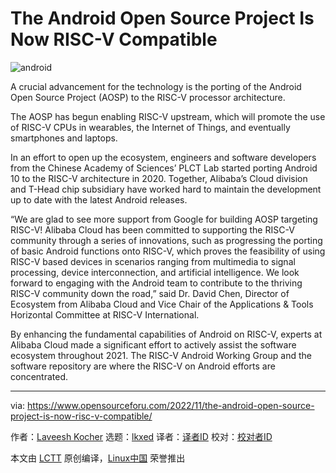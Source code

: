 [#]: subject: "The Android Open Source Project Is Now RISC-V Compatible"
[#]: via: "https://www.opensourceforu.com/2022/11/the-android-open-source-project-is-now-risc-v-compatible/"
[#]: author: "Laveesh Kocher https://www.opensourceforu.com/author/laveesh-kocher/"
[#]: collector: "lkxed"
[#]: translator: " "
[#]: reviewer: " "
[#]: publisher: " "
[#]: url: " "

The Android Open Source Project Is Now RISC-V Compatible
======

![android][1]

A crucial advancement for the technology is the porting of the Android Open Source Project (AOSP) to the RISC-V processor architecture.

The AOSP has begun enabling RISC-V upstream, which will promote the use of RISC-V CPUs in wearables, the Internet of Things, and eventually smartphones and laptops.

In an effort to open up the ecosystem, engineers and software developers from the Chinese Academy of Sciences’ PLCT Lab started porting Android 10 to the RISC-V architecture in 2020. Together, Alibaba’s Cloud division and T-Head chip subsidiary have worked hard to maintain the development up to date with the latest Android releases.

“We are glad to see more support from Google for building AOSP targeting RISC-V! Alibaba Cloud has been committed to supporting the RISC-V community through a series of innovations, such as progressing the porting of basic Android functions onto RISC-V, which proves the feasibility of using RISC-V based devices in scenarios ranging from multimedia to signal processing, device interconnection, and artificial intelligence. We look forward to engaging with the Android team to contribute to the thriving RISC-V community down the road,” said Dr. David Chen, Director of Ecosystem from Alibaba Cloud and Vice Chair of the Applications & Tools Horizontal Committee at RISC-V International.

By enhancing the fundamental capabilities of Android on RISC-V, experts at Alibaba Cloud made a significant effort to actively assist the software ecosystem throughout 2021. The RISC-V Android Working Group and the software repository are where the RISC-V on Android efforts are concentrated.

--------------------------------------------------------------------------------

via: https://www.opensourceforu.com/2022/11/the-android-open-source-project-is-now-risc-v-compatible/

作者：[Laveesh Kocher][a]
选题：[lkxed][b]
译者：[译者ID](https://github.com/译者ID)
校对：[校对者ID](https://github.com/校对者ID)

本文由 [LCTT](https://github.com/LCTT/TranslateProject) 原创编译，[Linux中国](https://linux.cn/) 荣誉推出

[a]: https://www.opensourceforu.com/author/laveesh-kocher/
[b]: https://github.com/lkxed
[1]: https://www.opensourceforu.com/wp-content/uploads/2022/11/android-696x364.jpg
